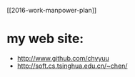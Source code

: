 [[2016-work-manpower-plan]]


# my web site:
- http://www.github.com/chyyuu
- http://soft.cs.tsinghua.edu.cn/~chen/